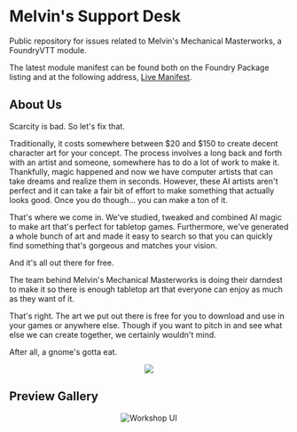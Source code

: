 # Melvin's Support Desk
Public repository for issues related to Melvin's Mechanical Masterworks, a FoundryVTT module.

The latest module manifest can be found both on the Foundry Package listing and at the following address, [Live Manifest](https://storage.googleapis.com/download/storage/v1/b/dist-mels-masterworks/o/module.json?alt=media).

## About Us
Scarcity is bad.  So let's fix that.

Traditionally, it costs somewhere between $20 and $150 to create decent character art for your concept. The process involves a long back and forth with an artist and someone, somewhere has to do a lot of work to make it. Thankfully, magic happened and now we have computer artists that can take dreams and realize them in seconds. However, these AI artists aren't perfect and it can take a fair bit of effort to make something that actually looks good. Once you do though... you can make a ton of it.

That's where we come in. We've studied, tweaked and combined AI magic to make art that's perfect for tabletop games. Furthermore, we've generated a whole bunch of art and made it easy to search so that you can quickly find something that's gorgeous and matches your vision.

And it's all out there for free.

The team behind Melvin's Mechanical Masterworks is doing their darndest to make it so there is enough tabletop art that everyone can enjoy as much as they want of it.

That's right. The art we put out there is free for you to download and use in your games or anywhere else. Though if you want to pitch in and see what else we can create together, we certainly wouldn't mind.

After all, a gnome's gotta eat.

<p align="center"><a href="https://www.patreon.com/melvinsmechanicalmasterworks"><img src="https://user-images.githubusercontent.com/14878515/187728131-81405c0d-eb0a-41ab-995c-0443b7cf1472.png"></a></p>

## Preview Gallery
<p align="center"><img title="Workshop UI" src="https://user-images.githubusercontent.com/14878515/187729942-92ed7903-f1fd-44f9-9a9c-758ff90715de.png"></p>

